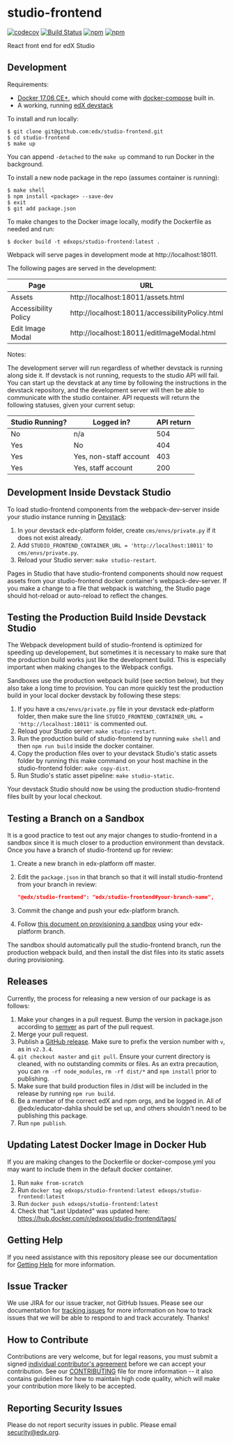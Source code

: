 # studio-frontend
[![codecov](https://codecov.io/gh/edx/studio-frontend/branch/master/graph/badge.svg)](https://codecov.io/gh/edx/studio-frontend)
[![Build Status](https://travis-ci.org/edx/studio-frontend.svg?branch=master)](https://travis-ci.org/edx/studio-frontend)
[![npm](https://img.shields.io/npm/v/@edx/studio-frontend.svg)](https://www.npmjs.com/package/@edx/studio-frontend)
[![npm](https://img.shields.io/npm/dt/@edx/studio-frontend.svg)](https://www.npmjs.com/package/@edx/studio-frontend)

React front end for edX Studio

## Development

Requirements:
* [Docker 17.06 CE+](https://docs.docker.com/engine/installation/), which should come with [docker-compose](https://docs.docker.com/compose/install/) built in.
* A working, running [edX devstack](https://github.com/edx/devstack)

To install and run locally:
```
$ git clone git@github.com:edx/studio-frontend.git
$ cd studio-frontend
$ make up
```
You can append ```-detached``` to the ```make up``` command to run Docker in the background.

To install a new node package in the repo (assumes container is running):
```
$ make shell
$ npm install <package> --save-dev
$ exit
$ git add package.json
```
To make changes to the Docker image locally, modify the Dockerfile as needed and run:
```
$ docker build -t edxops/studio-frontend:latest .
```

Webpack will serve pages in development mode at http://localhost:18011.

The following pages are served in the development:

| Page                 | URL                                              |
|----------------------|--------------------------------------------------|
| Assets               | http://localhost:18011/assets.html               |
| Accessibility Policy | http://localhost:18011/accessibilityPolicy.html  |
| Edit Image Modal     | http://localhost:18011/editImageModal.html       |

Notes:

The development server will run regardless of whether devstack is running along side it. If devstack is not running, requests to the studio API will fail. You can start up the devstack at any time by following the instructions in the devstack repository, and the development server will then be able to communicate with the studio container. API requests will return the following statuses, given your current setup:

| Studio Running? | Logged in?             | API return |
|-----------------|------------------------|------------|
| No              | n/a                    | 504        |
| Yes             | No                     | 404        |
| Yes             | Yes, non-staff account | 403        |
| Yes             | Yes, staff account     | 200        |

## Development Inside Devstack Studio

To load studio-frontend components from the webpack-dev-server inside your
studio instance running in [Devstack](https://github.com/edx/devstack):

1. In your devstack edx-platform folder, create `cms/envs/private.py` if it
   does not exist already.
2. Add `STUDIO_FRONTEND_CONTAINER_URL = 'http://localhost:18011'` to
   `cms/envs/private.py`.
3. Reload your Studio server: `make studio-restart`.

Pages in Studio that have studio-frontend components should now request assets
from your studio-frontend docker container's webpack-dev-server. If you make a
change to a file that webpack is watching, the Studio page should hot-reload or
auto-reload to reflect the changes.

## Testing the Production Build Inside Devstack Studio

The Webpack development build of studio-frontend is optimized for speeding up
developement, but sometimes it is necessary to make sure that the production
build works just like the development build. This is especially important when
making changes to the Webpack configs.

Sandboxes use the production webpack build (see section below), but they also
take a long time to provision. You can more quickly test the production build in
your local docker devstack by following these steps:

1. If you have a `cms/envs/private.py` file in your devstack edx-platform
   folder, then make sure the line `STUDIO_FRONTEND_CONTAINER_URL =
   'http://localhost:18011'` is commented out.
2. Reload your Studio server: `make studio-restart`.
3. Run the production build of studio-frontend by running `make shell` and then
   `npm run build` inside the docker container.
4. Copy the production files over to your devstack Studio's static assets
   folder by running this make command on your host machine in the
   studio-frontend folder: `make copy-dist`.
5. Run Studio's static asset pipeline: `make studio-static`.

Your devstack Studio should now be using the production studio-frontend files
built by your local checkout.

## Testing a Branch on a Sandbox

It is a good practice to test out any major changes to studio-frontend in a
sandbox since it is much closer to a production environment than devstack. Once
you have a branch of studio-frontend up for review:

1. Create a new branch in edx-platform off master.
2. Edit the `package.json` in that branch so that it will install
   studio-frontend from your branch in review:

    ```json
    "@edx/studio-frontend": "edx/studio-frontend#your-branch-name",
    ```

3. Commit the change and push your edx-platform branch.
4. Follow [this document on provisioning a
   sandbox](https://openedx.atlassian.net/wiki/spaces/EdxOps/pages/13960183/Sandboxes)
   using your edx-platform branch.

The sandbox should automatically pull the studio-frontend branch, run the
production webpack build, and then install the dist files into its static assets
during provisioning.

## Releases

Currently, the process for releasing a new version of our package is as follows:

1. Make your changes in a pull request. Bump the version in package.json according to [semver](https://semver.org/) as part of the pull request.
2. Merge your pull request.
3. Publish a [GitHub release](https://github.com/edx/studio-frontend/releases). Make sure to prefix the version number with `v`, as in `v2.3.4`.
3. `git checkout master` and `git pull`. Ensure your current directory is cleaned, with no outstanding commits or files. As an extra precaution, you can `rm -rf node_modules`, `rm -rf dist/*` and `npm install` prior to publishing.
4. Make sure that build production files in /dist will be included in the release by running `npm run build`.
5. Be a member of the correct edX and npm orgs, and be logged in. All of @edx/educator-dahlia should be set up, and others shouldn't need to be publishing this package.
6. Run `npm publish`.


## Updating Latest Docker Image in Docker Hub

If you are making changes to the Dockerfile or docker-compose.yml you may want to include them in the default docker container.

1. Run `make from-scratch`
2. Run `docker tag edxops/studio-frontend:latest edxops/studio-frontend:latest`
3. Run `docker push edxops/studio-frontend:latest`
4. Check that "Last Updated" was updated here: https://hub.docker.com/r/edxops/studio-frontend/tags/


## Getting Help

If you need assistance with this repository please see our documentation for [Getting Help](https://github.com/edx/edx-platform#getting-help) for more information.


## Issue Tracker

We use JIRA for our issue tracker, not GitHub Issues. Please see our documentation for [tracking issues](https://github.com/edx/edx-platform#issue-tracker) for more information on how to track issues that we will be able to respond to and track accurately. Thanks!

## How to Contribute

Contributions are very welcome, but for legal reasons, you must submit a signed [individual contributor's agreement](http://code.edx.org/individual-contributor-agreement.pdf) before we can accept your contribution. See our [CONTRIBUTING](https://github.com/edx/edx-platform/blob/master/CONTRIBUTING.rst) file for more information -- it also contains guidelines for how to maintain high code quality, which will make your contribution more likely to be accepted.


## Reporting Security Issues

Please do not report security issues in public. Please email security@edx.org.

